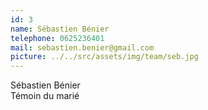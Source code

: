 ```yaml
---
id: 3
name: Sébastien Bénier
telephone: 0625236401
mail: sebastien.benier@gmail.com
picture: ../../src/assets/img/team/seb.jpg
---
```

Sébastien Bénier  
Témoin du marié   
